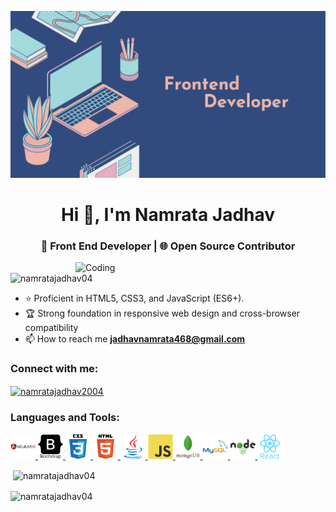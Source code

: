 ![logo](https://github.com/namratajadhav04/namratajadhav04/blob/main/banner.png)
<h1 align="center">Hi 👋, I'm Namrata Jadhav</h1>
<h3 align="center">🚀 Front End Developer | 🌐 Open Source Contributor</h3>
<img align="right" alt="Coding" width="400" src="https://miro.medium.com/v2/resize:fit:960/1*89xL_--7GIoVjXairvk-1w.gif">

<p align="left"> <img src="https://komarev.com/ghpvc/?username=namratajadhav04&label=Profile%20views&color=0e75b6&style=flat" alt="namratajadhav04" /> </p>

- ⭐ Proficient in HTML5, CSS3, and JavaScript (ES6+).
- 🏆 Strong foundation in responsive web design and cross-browser compatibility
- 📫 How to reach me **jadhavnamrata468@gmail.com**

<h3 align="left">Connect with me:</h3>
<p align="left">
<a href="https://linkedin.com/in/namratajadhav2004" target="blank"><img align="center" src="https://raw.githubusercontent.com/rahuldkjain/github-profile-readme-generator/master/src/images/icons/Social/linked-in-alt.svg" alt="namratajadhav2004" height="30" width="40" /></a>
</p>

<h3 align="left">Languages and Tools:</h3>
<p align="left"> <a href="https://angular.io" target="_blank" rel="noreferrer"> <img src="https://raw.githubusercontent.com/devicons/devicon/master/icons/angularjs/angularjs-original-wordmark.svg" alt="angularjs" width="40" height="40"/> </a> <a href="https://getbootstrap.com" target="_blank" rel="noreferrer"> <img src="https://raw.githubusercontent.com/devicons/devicon/master/icons/bootstrap/bootstrap-plain-wordmark.svg" alt="bootstrap" width="40" height="40"/> </a> <a href="https://www.w3schools.com/css/" target="_blank" rel="noreferrer"> <img src="https://raw.githubusercontent.com/devicons/devicon/master/icons/css3/css3-original-wordmark.svg" alt="css3" width="40" height="40"/> </a> <a href="https://www.w3.org/html/" target="_blank" rel="noreferrer"> <img src="https://raw.githubusercontent.com/devicons/devicon/master/icons/html5/html5-original-wordmark.svg" alt="html5" width="40" height="40"/> </a> <a href="https://www.java.com" target="_blank" rel="noreferrer"> <img src="https://raw.githubusercontent.com/devicons/devicon/master/icons/java/java-original.svg" alt="java" width="40" height="40"/> </a> <a href="https://developer.mozilla.org/en-US/docs/Web/JavaScript" target="_blank" rel="noreferrer"> <img src="https://raw.githubusercontent.com/devicons/devicon/master/icons/javascript/javascript-original.svg" alt="javascript" width="40" height="40"/> </a> <a href="https://www.mongodb.com/" target="_blank" rel="noreferrer"> <img src="https://raw.githubusercontent.com/devicons/devicon/master/icons/mongodb/mongodb-original-wordmark.svg" alt="mongodb" width="40" height="40"/> </a> <a href="https://www.mysql.com/" target="_blank" rel="noreferrer"> <img src="https://raw.githubusercontent.com/devicons/devicon/master/icons/mysql/mysql-original-wordmark.svg" alt="mysql" width="40" height="40"/> </a> <a href="https://nodejs.org" target="_blank" rel="noreferrer"> <img src="https://raw.githubusercontent.com/devicons/devicon/master/icons/nodejs/nodejs-original-wordmark.svg" alt="nodejs" width="40" height="40"/> </a> <a href="https://reactjs.org/" target="_blank" rel="noreferrer"> <img src="https://raw.githubusercontent.com/devicons/devicon/master/icons/react/react-original-wordmark.svg" alt="react" width="40" height="40"/> </a> </p>



<p>&nbsp;<img align="center" src="https://github-readme-stats.vercel.app/api?username=namratajadhav04&show_icons=true&locale=en" alt="namratajadhav04" /></p>

<p><img align="center" src="https://github-readme-streak-stats.herokuapp.com/?user=namratajadhav04&" alt="namratajadhav04" /></p>
